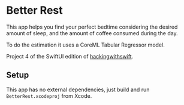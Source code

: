 # Better Rest

This app helps you find your perfect bedtime considering the desired amount of
sleep, and the amount of coffee consumed during the day.

To do the estimation it uses a CoreML Tabular Regressor model.

Project 4 of the SwiftUI edition
of [hackingwithswift](https://www.hackingwithswift.com).

## Setup

This app has no external dependencies, just build and run `BetterRest.xcodeproj`
from Xcode.
